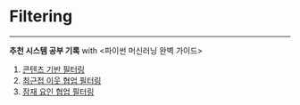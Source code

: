 # Filtering
------------
**추천 시스템 공부 기록** with <파이썬 머신러닝 완벽 가이드>

1. [콘텐츠 기반 필터링](Content_based_filtering/Content_based.md)
2. [최근접 이웃 협업 필터링](Collaborative_filtering/Nearest_Neighbor.md)
3. [잠재 요인 협업 필터링](Collaborative_filtering/Latent_Factor.md)
